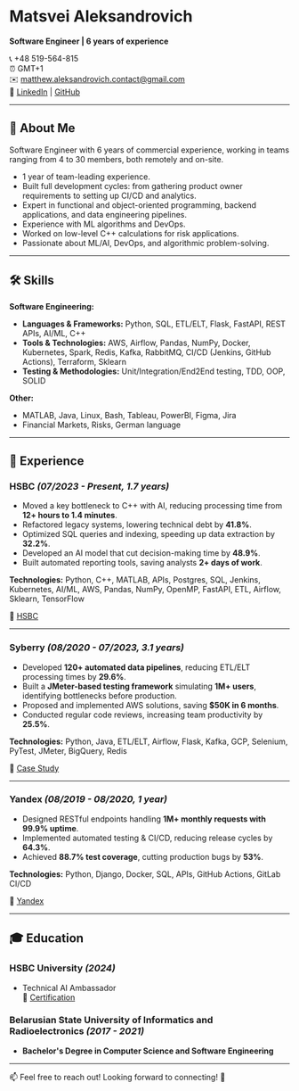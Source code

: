 # Matsvei Aleksandrovich

**Software Engineer | 6 years of experience**

📞 +48 519-564-815  
⏰ GMT+1  
✉️ [matthew.aleksandrovich.contact@gmail.com](mailto:matthew.aleksandrovich.contact@gmail.com)  
🔗 [LinkedIn](https://www.linkedin.com/in/aleks4ndrovich/) | [GitHub](https://github.com/MatveiAleksandrovich)

---

## 📌 About Me

Software Engineer with 6 years of commercial experience, working in teams ranging from 4 to 30 members, both remotely and on-site. 

- 1 year of team-leading experience.
- Built full development cycles: from gathering product owner requirements to setting up CI/CD and analytics.
- Expert in functional and object-oriented programming, backend applications, and data engineering pipelines.
- Experience with ML algorithms and DevOps.
- Worked on low-level C++ calculations for risk applications.
- Passionate about ML/AI, DevOps, and algorithmic problem-solving.

---

## 🛠️ Skills

**Software Engineering:**
- **Languages & Frameworks:** Python, SQL, ETL/ELT, Flask, FastAPI, REST APIs, AI/ML, C++
- **Tools & Technologies:** AWS, Airflow, Pandas, NumPy, Docker, Kubernetes, Spark, Redis, Kafka, RabbitMQ, CI/CD (Jenkins, GitHub Actions), Terraform, Sklearn
- **Testing & Methodologies:** Unit/Integration/End2End testing, TDD, OOP, SOLID

**Other:**
- MATLAB, Java, Linux, Bash, Tableau, PowerBI, Figma, Jira
- Financial Markets, Risks, German language

---

## 💼 Experience

### **HSBC** *(07/2023 - Present, 1.7 years)*  
- Moved a key bottleneck to C++ with AI, reducing processing time from **12+ hours to 1.4 minutes**.
- Refactored legacy systems, lowering technical debt by **41.8%**.
- Optimized SQL queries and indexing, speeding up data extraction by **32.2%**.
- Developed an AI model that cut decision-making time by **48.9%**.
- Built automated reporting tools, saving analysts **2+ days of work**.

**Technologies:** Python, C++, MATLAB, APIs, Postgres, SQL, Jenkins, Kubernetes, AI/ML, AWS, Pandas, NumPy, OpenMP, FastAPI, ETL, Airflow, Sklearn, TensorFlow

🔗 [HSBC](https://www.hsbc.com/)

---

### **Syberry** *(08/2020 - 07/2023, 3.1 years)*  
- Developed **120+ automated data pipelines**, reducing ETL/ELT processing times by **29.6%**.
- Built a **JMeter-based testing framework** simulating **1M+ users**, identifying bottlenecks before production.
- Proposed and implemented AWS solutions, saving **$50K in 6 months**.
- Conducted regular code reviews, increasing team productivity by **25.5%**.

**Technologies:** Python, Java, ETL/ELT, Airflow, Flask, Kafka, GCP, Selenium, PyTest, JMeter, BigQuery, Redis

🔗 [Case Study](https://www.syberry.com/case-studies/big-data-processing-platform/)

---

### **Yandex** *(08/2019 - 08/2020, 1 year)*  
- Designed RESTful endpoints handling **1M+ monthly requests with 99.9% uptime**.
- Implemented automated testing & CI/CD, reducing release cycles by **64.3%**.
- Achieved **88.7% test coverage**, cutting production bugs by **53%**.

**Technologies:** Python, Django, Docker, SQL, APIs, GitHub Actions, GitLab CI/CD

🔗 [Yandex](https://yandex.com/)

---

## 🎓 Education

### **HSBC University** *(2024)*  
- Technical AI Ambassador  
🔗 [Certification](https://www.credly.com/badges/fe8bbd0f-378c-4ab2-b989-701a86fdb737/linked_in_profile)

### **Belarusian State University of Informatics and Radioelectronics** *(2017 - 2021)*  
- **Bachelor's Degree in Computer Science and Software Engineering**  

---

📫 Feel free to reach out! Looking forward to connecting! 🚀
